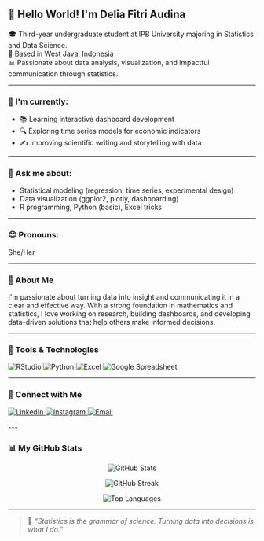## 👋 Hello World! I'm Delia Fitri Audina

<!--
**DeliaFA/DeliaFA** is a ✨ _special_ ✨ repository because its `README.md` appears on your GitHub profile.
-->

🎓 Third-year undergraduate student at IPB University majoring in Statistics and Data Science.  
📍 Based in West Java, Indonesia  
📊 Passionate about data analysis, visualization, and impactful communication through statistics.

---

### 🌱 I'm currently:
- 📚 Learning interactive dashboard development 
- 🔍 Exploring time series models for economic indicators
- ✍️ Improving scientific writing and storytelling with data

---

### 💬 Ask me about:
- Statistical modeling (regression, time series, experimental design)
- Data visualization (ggplot2, plotly, dashboarding)
- R programming, Python (basic), Excel tricks

---


### 😊 Pronouns:
She/Her

---

### 🔎 About Me
I'm passionate about turning data into insight and communicating it in a clear and effective way. With a strong foundation in mathematics and statistics, I love working on research, building dashboards, and developing data-driven solutions that help others make informed decisions.

---

### 🧰 Tools & Technologies

<p align="left">
  <img src="https://img.shields.io/badge/RStudio-75AADB?style=for-the-badge&logo=RStudio&logoColor=white" alt="RStudio"/>
  <img src="https://img.shields.io/badge/Python-3776AB?style=for-the-badge&logo=python&logoColor=white" alt="Python"/>
  <img src="https://img.shields.io/badge/Microsoft%20Excel-217346?style=for-the-badge&logo=microsoft-excel&logoColor=white" alt="Excel"/>
  <img src="https://img.shields.io/badge/Google%20Sheets-34A853?style=for-the-badge&logo=google-sheets&logoColor=white" alt="Google Spreadsheet"/>
</p>

---


### 🤝 Connect with Me

<p align="left">
  <a href="https://www.linkedin.com/in/delia-fitri-audina/" target="_blank">
    <img src="https://img.shields.io/badge/LinkedIn-0077B5?style=for-the-badge&logo=linkedin&logoColor=white" alt="LinkedIn"/>
  </a>
  <a href="https://www.instagram.com/deliafitriaudina02" target="_blank">
    <img src="https://img.shields.io/badge/Instagram-E4405F?style=for-the-badge&logo=instagram&logoColor=white" alt="Instagram"/>
  </a>
  <a href="mailto:Deliafa02@gmail.com" target="_blank">
    <img src="https://img.shields.io/badge/Email-D14836?style=for-the-badge&logo=gmail&logoColor=white" alt="Email"/>
  </a>
</p>
---

### 📊 My GitHub Stats

<p align="center">
  <img src="https://github-readme-stats.vercel.app/api?username=DeliaFA&show_icons=true&theme=tokyonight&count_private=true" alt="GitHub Stats" />
</p>

<p align="center">
  <img src="https://github-readme-streak-stats.herokuapp.com/?user=DeliaFA&theme=tokyonight" alt="GitHub Streak" />
</p>

<p align="center">
  <img src="https://github-readme-stats.vercel.app/api/top-langs/?username=DeliaFA&layout=compact&theme=tokyonight" alt="Top Languages" />
</p>

---
> 🔖 *“Statistics is the grammar of science. Turning data into decisions is what I do.”*


